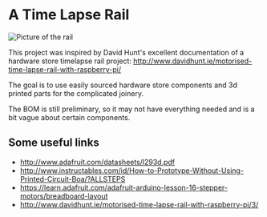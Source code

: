A Time Lapse Rail
=================
![Picture of the rail](http://danopato.github.io/timelapserail.jpg)

This project was inspired by David Hunt's excellent documentation of a hardware store timelapse rail project:  http://www.davidhunt.ie/motorised-time-lapse-rail-with-raspberry-pi/

The goal is to use easily sourced hardware store components and 3d printed parts for the complicated joinery.

The BOM is still preliminary, so it may not have everything needed and is a bit vague about certain components.

Some useful links
-----------------
- http://www.adafruit.com/datasheets/l293d.pdf
- http://www.instructables.com/id/How-to-Prototype-Without-Using-Printed-Circuit-Boa/?ALLSTEPS
- https://learn.adafruit.com/adafruit-arduino-lesson-16-stepper-motors/breadboard-layout
- http://www.davidhunt.ie/motorised-time-lapse-rail-with-raspberry-pi/3/